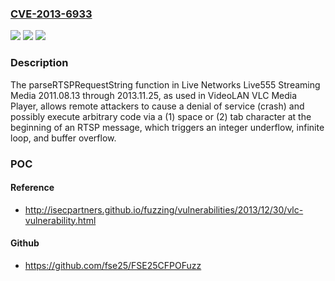 ### [CVE-2013-6933](https://cve.mitre.org/cgi-bin/cvename.cgi?name=CVE-2013-6933)
![](https://img.shields.io/static/v1?label=Product&message=n%2Fa&color=blue)
![](https://img.shields.io/static/v1?label=Version&message=n%2Fa&color=blue)
![](https://img.shields.io/static/v1?label=Vulnerability&message=n%2Fa&color=brighgreen)

### Description

The parseRTSPRequestString function in Live Networks Live555 Streaming Media 2011.08.13 through 2013.11.25, as used in VideoLAN VLC Media Player, allows remote attackers to cause a denial of service (crash) and possibly execute arbitrary code via a (1) space or (2) tab character at the beginning of an RTSP message, which triggers an integer underflow, infinite loop, and buffer overflow.

### POC

#### Reference
- http://isecpartners.github.io/fuzzing/vulnerabilities/2013/12/30/vlc-vulnerability.html

#### Github
- https://github.com/fse25/FSE25CFPOFuzz

